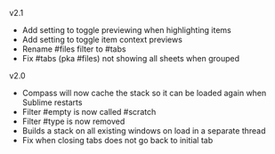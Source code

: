 v2.1
- Add setting to toggle previewing when highlighting items
- Add setting to toggle item context previews
- Rename #files filter to #tabs
- Fix #tabs (pka #files) not showing all sheets when grouped

v2.0
- Compass will now cache the stack so it can be loaded again when Sublime restarts
- Filter #empty is now called #scratch
- Filter #type is now removed
- Builds a stack on all existing windows on load in a separate thread
- Fix when closing tabs does not go back to initial tab
